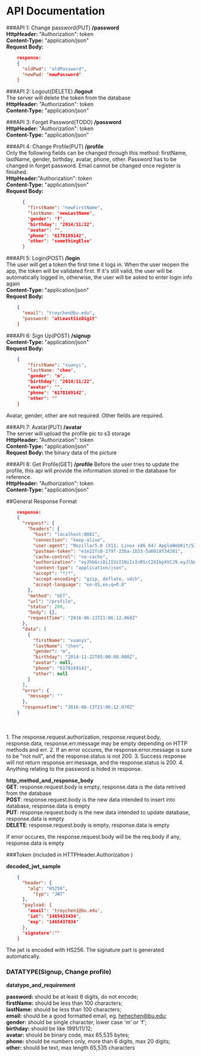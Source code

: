 API Documentation
========================

###API 1: Change password(PUT)
__/password__    
**HttpHeader:** "Authorization": token   
**Content-Type:** "application/json"  
**Request Body:**  
```json 
	response:
	{
      "oldPwd": "oldPassword",
      "newPwd: "newPassword"
    }
```

###API 2: Logout(DELETE)
__/logout__  
The server will delete the token from the database  
**HttpHeader:** "Authorization": token   
**Content-Type:** "application/json"   


###API 3: Forget Password(TODO)
__/password__  
**HttpHeader:** "Authorization": token  
**Content-Type:** "application/json"   


###API 4: Change Profile(PUT)
__/profile__  
Only the following fields can be changed through this method: firstName, lastName, gender, birthday, avatar, phone, other. Password has to be changed in forget password. Email cannot be changed once register is finished.  
**HttpHeader:**"Authorization": token   
**Content-Type:** "application/json"  
**Request Body:**  
```json
	  {
		"firstName": "newFirstName",
		"lastName: "newLastName",
		"gender": "f",
		"birthday": "2014/11/22",
		"avatar": "",
		"phone": "6178169142",
		"other": "somethingElse"
	  }
```
###API 5: Login(POST)
__/login__  
The user will get a token the first time it logs in. When the user reopen the app, the token will be validated first. If it's still valid, the user will be automatically logged in, otherwise, the user will be asked to enter login info again    
**Content-Type:** "application/json"  
**Request Body:**  
```json
	{
      "email": "troychen@bu.edu",
      "password: "atLeastSixDigit"
    }
```
###API 6: Sign Up(POST)
__/signup__   
**Content-Type:** "application/json"  
**Request Body:**  
```json
	{
		"firstName": "xuanyi",
		"lastName: "chen",
		"gender": "m",
		"birthday": "2014/11/22",
		"avatar": "",
		"phone": "6178169142",
		"other": ""
	}
```
Avatar, gender, other are not required. Other fields are required.  

###API 7: Avatar(PUT)
__/avatar__  
The server will upload the profile pic to s3 storage  
**HttpHeader:** "Authorization": token  
**Content-Type:** "application/json"   
**Request Body:** the binary data of the picture  


###API 8: Get Profile(GET)
__/profile__
Before the user tries to update the profile, this api will provide the information stored in the database for reference.  
**HttpHeader:** "Authorization": token  
**Content-Type:** "application/json"   


##General Response Format
```json
    response:
    {
      "request": {
        "headers": {
          "host": "localhost:8081",
          "connection": "keep-alive",
          "user-agent": "Mozilla/5.0 (X11; Linux x86_64) AppleWebKit/537.36 (KHTML, like Gecko) Chrome/51.0.2704.84 Safari/537.36",
          "postman-token": "e1e22fc0-279f-23ba-1b33-5a6018f34201",
          "cache-control": "no-cache",
          "authorization": "eyJhbGciOiJIUzI1NiIsInR5cCI6IkpXVCJ9.eyJlbWFpbCI6InRyb3ljaGVuMUBidS5lZHUiLCJpYXQiOjE0NjU4NTE2MTAsImV4cCI6MTQ2NTg1NTIxMH0.cGGhW-rnmZCrcv70vqDWGgSYhk7ZyZzwDi_RkQCe9F4",
          "content-type": "application/json",
          "accept": "*/*",
          "accept-encoding": "gzip, deflate, sdch",
          "accept-language": "en-US,en;q=0.8"
        },
        "method": "GET",
        "url": "/profile",
        "status": 200,
        "body": {},
        "requestTime": "2016-06-13T21:06:12.069Z"
      },
      "data": [
        {
          "firstName": "xuanyi",
          "lastName": "chen",
          "gender": "m",
          "birthday": "2014-11-22T05:00:00.000Z",
          "avatar": null,
          "phone": "6178169142",
          "other": null
        }
      ],
      "error": {
        "message": ""
      },
      "responseTime": "2016-06-13T21:06:12.070Z"
    }
```  
  </br>
  </br>
1. The response.request.authorization, response.request.body, response.data, response.err.message may be empty depending on HTTP methods and err.  
2. If an error occures, the response.error.message is sure to be "not null", and the response.status is not 200.  
3. Success response will not return response.err.message, and the response.status is 200.  
4. Anything relating to the password is hided in response.  

__http_method_and_response_body__  
**GET**: response.request.body is empty, response.data is the data retrived from the database  
**POST**: response.request.body is the new data intended to insert into database, response.data is empty  
**PUT**: response.request.body is the new data intended to update database, response.data is empty  
**DELETE**: response.request.body is empty, response.data is empty

If error occures, the response.request.body will be the req.body if any, response.data is empty

###Token (included in HTTPHeader.Authorization ) 

__decoded_jwt_sample__
```json
    {
      "header": {
        "alg": "HS256",
          "typ": "JWT"
      },
      "payload: { 
        "email": 'troychen1@bu.edu', 
        "iat": "1465433434",
        "exp": "1465437034" 
      },
      "signature":""
    }
```
The jwt is encoded with HS256. The signature part is generated automatically.

### DATATYPE(Signup, Change profile)

__datatype_and_requirement__

**password:** should be at least 6 digits, do not encode;  
**firstName:** should be less than 100 characters;  
**lastName:** should be less than 100 characters;  
**email:** should be a good formatted email, eg, hehechen@bu.edu;  
**gender:** should be single character, lower case 'm' or 'f';  
**birthday:** should be like 1991/11/12;  
**avatar:** should be binary code, max 65,535 bytes;  
**phone:** should be numbers only, more than 6 digits, max 20 digits;  
**other:** should be text, max length 65,535 characters  

